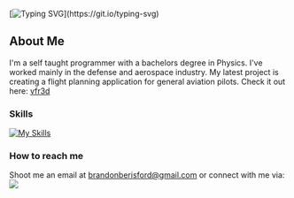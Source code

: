 [![Typing SVG](https://readme-typing-svg.herokuapp.com?font=Fira+Code&pause=&color=0CF70D&width=500&lines=I'm+Brandon.+Programmer+and+Pilot.)](https://git.io/typing-svg)


## About Me
I'm a self taught programmer with a bachelors degree in Physics. I've worked mainly in the defense and aerospace industry. My latest project is creating a flight planning application for general aviation pilots. Check it out here: [vfr3d](https://vfr3d.com)

### Skills
[![My Skills](https://skillicons.dev/icons?i=visualstudio,cs,dotnet,cpp,typescript,aws,dynamodb,c,C&theme=light&perline=6)](https://skillicons.dev)

### How to reach me
Shoot me an email at brandonberisford@gmail.com or connect with me via:
<br/>
<a href="https://www.linkedin.com/in/brandon-berisford/">
 <img src="https://skillicons.dev/icons?i=linkedin,&perline=1" />
</a>
